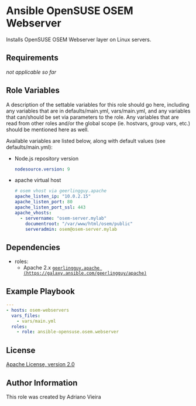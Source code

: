 Ansible OpenSUSE OSEM Webserver
==============================

Installs OpenSUSE OSEM Webserver layer on Linux servers.

Requirements
------------

*not applicable so far*

Role Variables
--------------

A description of the settable variables for this role should go here, including any variables that are in defaults/main.yml, vars/main.yml, and any variables that can/should be set via parameters to the role. Any variables that are read from other roles and/or the global scope (ie. hostvars, group vars, etc.) should be mentioned here as well.

Available variables are listed below, along with default values (see defaults/main.yml):

- Node.js repository version

  ```yaml
  nodesource.version: 9
  ```

- apache virtual host

  ```yaml
  # osem vhost via geerlingguy.apache
  apache_listen_ip: "10.0.2.15"
  apache_listen_port: 80
  apache_listen_port_ssl: 443
  apache_vhosts:
    - servername: "osem-server.mylab"
      documentroot: "/var/www/html/osem/public"
      serveradmin: osem@osem-server.mylab
  ```

Dependencies
------------

- roles:
  - Apache 2.x [`geerlingguy.apache (https://galaxy.ansible.com/geerlingguy/apache)`](https://galaxy.ansible.com/geerlingguy/apache)

Example Playbook
----------------

```yaml
---
- hosts: osem-webservers
  vars_files:
    - vars/main.yml
  roles:
    - role: ansible-opensuse.osem.webserver
```

License
-------

[Apache License, version 2.0](https://www.apache.org/licenses/LICENSE-2.0.html)

Author Information
------------------

This role was created by Adriano Vieira
